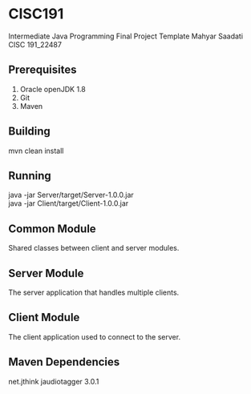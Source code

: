 # CISC191
Intermediate Java Programming Final Project Template
Mahyar Saadati CISC 191_22487
## Prerequisites
1. Oracle openJDK 1.8
2. Git
3. Maven
## Building
mvn clean install
## Running
java -jar Server/target/Server-1.0.0.jar  
java -jar Client/target/Client-1.0.0.jar
## Common Module
Shared classes between client and server modules.
## Server Module
The server application that handles multiple clients.
## Client Module
The client application used to connect to the server.
## Maven Dependencies
<dependency>
  <groupId>net.jthink</groupId>
  <artifactId>jaudiotagger</artifactId>
  <version>3.0.1</version>
</dependency>